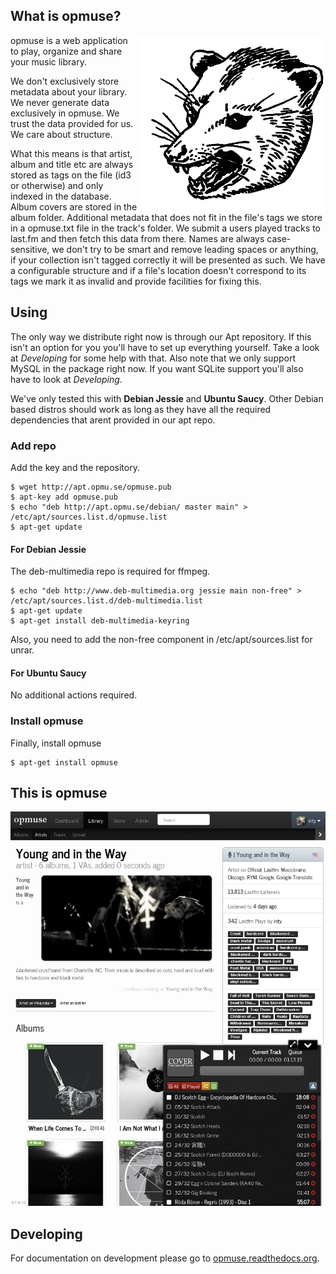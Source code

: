 What is opmuse?
---------------

<img align="right" src="https://github.com/opmuse/opmuse/raw/master/assets/opossum-readme.png" />

opmuse is a web application to play, organize and share your music library.

We don't exclusively store metadata about your library. We never generate data
exclusively in opmuse. We trust the data provided for us. We care about
structure.

What this means is that artist, album and title etc are always stored as tags on the
file (id3 or otherwise) and only indexed in the database. Album covers are
stored in the album folder. Additional metadata that does not fit in the file's
tags we store in a opmuse.txt file in the track's folder. We submit a users
played tracks to last.fm and then fetch this data from there. Names are always
case-sensitive, we don't try to be smart and remove leading spaces or anything,
if your collection isn't tagged correctly it will be presented as such. We have
a configurable structure and if a file's location doesn't correspond to its tags
we mark it as invalid and provide facilities for fixing this.

Using
-----

The only way we distribute right now is through our Apt repository. If this
isn't an option for you you'll have to set up everything yourself. Take a look
at *Developing* for some help with that. Also note that we only support MySQL in
the package right now. If you want SQLite support you'll also have to look at
*Developing*.

We've only tested this with **Debian Jessie** and **Ubuntu Saucy**. Other Debian
based distros should work as long as they have all the required dependencies
that arent provided in our apt repo.

### Add repo

Add the key and the repository.

    $ wget http://apt.opmu.se/opmuse.pub
    $ apt-key add opmuse.pub
    $ echo "deb http://apt.opmu.se/debian/ master main" > /etc/apt/sources.list.d/opmuse.list
    $ apt-get update

#### For Debian Jessie

The deb-multimedia repo is required for ffmpeg.

    $ echo "deb http://www.deb-multimedia.org jessie main non-free" > /etc/apt/sources.list.d/deb-multimedia.list
    $ apt-get update
    $ apt-get install deb-multimedia-keyring

Also, you need to add the non-free component in /etc/apt/sources.list for unrar.

#### For Ubuntu Saucy

No additional actions required.

### Install opmuse

Finally, install opmuse

    $ apt-get install opmuse

This is opmuse
--------------

![A screenshot](https://github.com/opmuse/opmuse/raw/master/screen1.png)

Developing
----------

For documentation on development please go to [opmuse.readthedocs.org](http://opmuse.readthedocs.org/en/latest/).
